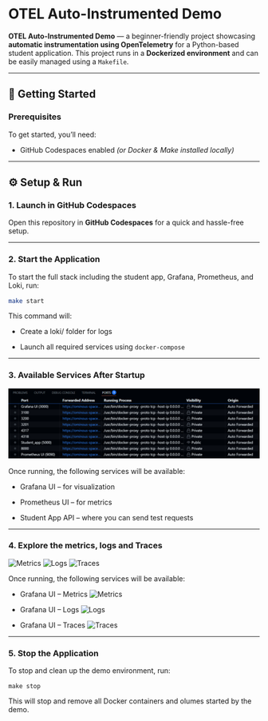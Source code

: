 # OTEL Auto-Instrumented Demo

**OTEL Auto-Instrumented Demo** — a beginner-friendly project showcasing **automatic instrumentation using OpenTelemetry** for a Python-based student application. This project runs in a **Dockerized environment** and can be easily managed using a `Makefile`.

---

## 🚀 Getting Started

### Prerequisites

To get started, you’ll need:

- GitHub Codespaces enabled *(or Docker & Make installed locally)*  

---

## ⚙️ Setup & Run

### 1. Launch in GitHub Codespaces

Open this repository in **GitHub Codespaces** for a quick and hassle-free setup.

---

### 2. Start the Application

To start the full stack including the student app, Grafana, Prometheus, and Loki, run:

```bash
make start
``` 
This command will:

- Create a loki/ folder for logs

- Launch all required services using `docker-compose`

---
###  3. Available Services After Startup
![Port image](asset/images/ports.png)

Once running, the following services will be available:

- Grafana UI – for visualization

- Prometheus UI – for metrics

- Student App API – where you can send test requests
---

###  4. Explore the metrics, logs and Traces
![Metrics](asset/images/)
![Logs](asset/images/)
![Traces](asset/images/)

Once running, the following services will be available:

- Grafana UI – Metrics
![Metrics](asset/images/)

- Grafana UI – Logs
![Logs](asset/images/)

- Grafana UI – Traces
![Traces](asset/images/)
---

### 5. Stop the Application
To stop and clean up the demo environment, run:
```make
make stop
```
This will stop and remove all Docker containers and olumes started by the demo.


